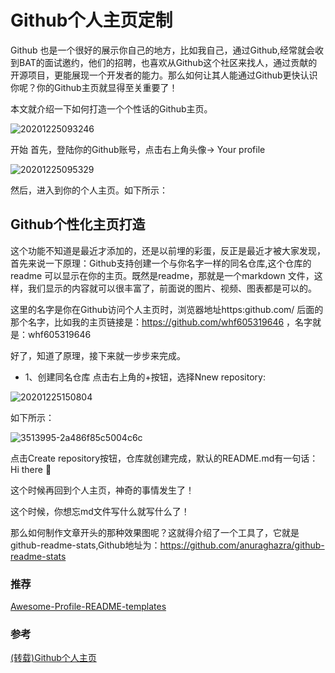 
# Github个人主页定制

Github 也是一个很好的展示你自己的地方，比如我自己，通过Github,经常就会收到BAT的面试邀约，他们的招聘，也喜欢从Github这个社区来找人，通过贡献的开源项目，更能展现一个开发者的能力。那么如何让其人能通过Github更快认识你呢？你的Github主页就显得至关重要了！

本文就介绍一下如何打造一个个性话的Github主页。

![20201225093246](https://cdn.jsdelivr.net/gh/whf605319646/image_store/assets/blog/20201225093246.png)

开始
首先，登陆你的Github账号，点击右上角头像-> Your profile

![20201225095329](https://cdn.jsdelivr.net/gh/whf605319646/image_store/assets/blog/20201225095329.png)

然后，进入到你的个人主页。如下所示：

## Github个性化主页打造
这个功能不知道是最近才添加的，还是以前埋的彩蛋，反正是最近才被大家发现，首先来说一下原理：Github支持创建一个与你名字一样的同名仓库,这个仓库的readme 可以显示在你的主页。既然是readme，那就是一个markdown 文件，这样，我们显示的内容就可以很丰富了，前面说的图片、视频、图表都是可以的。

这里的名字是你在Github访问个人主页时，浏览器地址https:github.com/ 后面的那个名字，比如我的主页链接是：https://github.com/whf605319646 ，名字就是：whf605319646

好了，知道了原理，接下来就一步步来完成。

* 1、创建同名仓库
    点击右上角的+按钮，选择Nnew repository:

![20201225150804](https://cdn.jsdelivr.net/gh/whf605319646/image_store/assets/blog/20201225150804.png)

如下所示：

![3513995-2a486f85c5004c6c](https://cdn.jsdelivr.net/gh/whf605319646/image_store/assets/blog/3513995-2a486f85c5004c6c.webp)

点击Create repository按钮，仓库就创建完成，默认的README.md有一句话：Hi there 👋

这个时候再回到个人主页，神奇的事情发生了！

这个时候，你想忘md文件写什么就写什么了！

那么如何制作文章开头的那种效果图呢？这就得介绍了一个工具了，它就是 github-readme-stats,Github地址为：https://github.com/anuraghazra/github-readme-stats


### 推荐
[Awesome-Profile-README-templates](https://github.com/pinguo-zhouwei/Awesome-Profile-README-templates)

### 参考
[(转载)Github个人主页](https://www.jianshu.com/p/52db7f64033e)